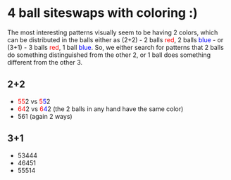 # 4 ball siteswaps with coloring :)

The most interesting patterns visually seem to be having 2 colors, which can be distributed in the balls either as (2+2) - 2 balls <span style="color:red">red</span>, 2 balls <span style="color:blue">blue</span> - or (3+1) - 3 balls <span style="color:red">red</span>, 1 ball <span style="color:blue">blue</span>.
So, we either search for patterns that 2 balls do something distinguished from the other 2, or 1 ball does something different from the other 3.

## 2+2

- <span style="color:red">55</span>2 vs <span style="color:red">5</span><span style="color:blue">5</span>2
- <span style="color:red">64</span>2 vs <span style="color:red">6</span><span style="color:blue">4</span>2 (the 2 balls in any hand have the same color)
- 561 (again 2 ways)

## 3+1

- 53444
- 46451
- 55514

